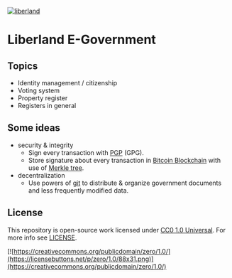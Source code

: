 [![liberland](http://liberland.org/addons/image/Liberland_znak_small.png)](https://github.com/liberland/liberland)

# Liberland E-Government

## Topics
* Identity management / citizenship
* Voting system
* Property register
* Registers in general

## Some ideas

* security & integrity
  * Sign every transaction with [PGP](http://en.wikipedia.org/wiki/Pretty_Good_Privacy) (GPG).
  * Store signature about every transaction in [Bitcoin Blockchain](http://en.wikipedia.org/wiki/Bitcoin#Block_chain) with use of [Merkle tree](http://en.wikipedia.org/wiki/Merkle_tree).
* decentralization
  * Use powers of [git](http://en.wikipedia.org/wiki/Git_%28software%29) to distribute & organize government documents and less frequently modified data.

## License

This repository is open-source work licensed under [CC0 1.0 Universal](https://creativecommons.org/publicdomain/zero/1.0/). For more info see [LICENSE](LICENSE).

[![https://creativecommons.org/publicdomain/zero/1.0/](https://licensebuttons.net/p/zero/1.0/88x31.png)](https://creativecommons.org/publicdomain/zero/1.0/)
